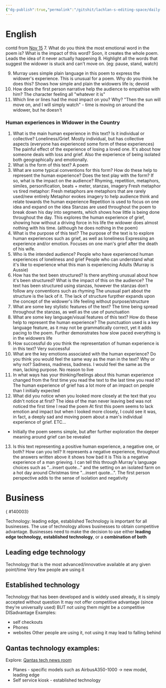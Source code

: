```yaml
---
{"dg-publish":true,"permalink":"/gitshit/lachlan-s-editing-space/daily-notes/nov-16-2023/"}
---
```


# English
contd from [Nov 15](Nov%2015,%202023#^ee6fa7)
7. What do you think the most emotional word in the poem is? What is the impact of this word?
Soon, it creates the whole poem. Leads the idea of it never actually happening
8. Highlight all the words that suggest the widower is stuck and can't move on. (eg: pause, stand, watch)

9. Murray uses simple plain language in this poem to express the widower's experience. This is unusual for a poem. Why do you think he does this?
Shows how simple and plain the widowers life is; devoid
10. How does the first person narrative help the audience to empathise with him?
The character feeling all "whatever it is"
11. Which line or lines had the most impact on you? Why?
"Then the sun will move on, and I will simply watch" - time is moving on around the widower, but he doesn't

### Human experiences in Widower in the Country
1. What is the main human experience in this text? Is it individual or collective?
Loneliness/Grief. Mostly individual, but has collective aspects (everyone has experienced some form of these experiences)
The painful effect of the experience of losing a loved one. It's about how someone deals with loss and grief. Also the experience of being isolated both geographically and emotionally.
2. What is the form of this text?
A poem
3. What are some typical conventions for this form? How do these help to represent the human experience? Does the text play with the form? If so, what is the impact on the audience?
Rhyming, repetition, metaphors, similes, personification, beats + meter, stanzas, imagery
Fresh metaphor vs tired metaphor: Fresh metaphors are metaphors that are rarely used/new entirely
Metaphor evokes imagery to help audience think and relate towards the human experience
Repetition is used to focus on one idea and expand on the idea
Stanzas are used throughout the poem to break down his day into segments, which shows how little is being done throughout the day. This explores the human experience of grief, showing how without a driving force in his life the widower does almost nothing with his time. (although he does nothing in the poem)
4. What is the purpose of this text?
The purpose of the text is to explore human experiences such as grief, as well as loneliness
Expressing an experience and/or emotion. Focuses on one man's grief after the death of his wife.
5. Who is the intended audience?
People who have experienced human experiences of loneliness and grief
People who can understand what it's like to experience what this man is experiencing
Adults (Murray is Aussie)
6. How has the text been structured? Is there anything unusual about how it's been structured? What is the impact of this on the audience?
The text has been structured using stanzas, however the stanzas don't follow any conventions such as rhyming
The unusual part about the structure is the lack of it.
The lack of structure furpther expands upon the concept of the widower's life feeling without purpose/structure
7. What are some key stylistic features of the text?
The time being spread throughout the stanzas, as well as the use of punctuation
8. What are some key language/visual features of this text? How do these help to represent the human experience?
The punctuation used is a key language feature, as it may not be grammatically correct, yet it adds pacing to the poem. Further demonstrates how slow paced everything is in the widowers life
9. How successful do you think the representation of human experience is in this text?
Very successful
10. What are the key emotions associated with the human experience? Do you think you would feel the same way as the man in the text? Why or why not?
Sadness, madness, badness. I would feel the same as the man, lacking purpose. No reason to live
11. In what ways has your thinking/feelings about this human experience changed from the first time you read the text to the last time you read it?
The human experience of grief has a lot more of an impact on people than I initially expected
12. What did you notice when you looked more closely at the text that you didn't notice at first?
The idea of the man never leaving bed was not noticed the first time I read the poem
At first this poem seems to lack emotion and impact but when I looked more closely, I could see it was, in fact, a deeply sad and moving poem about a man's individual experience of grief. ETC...
- Initially the poem seems simple, but after further exploration the deeper meaning around grief can be revealed
13. Is this text representing a positive human experience, a negative one, or both? How can you tell?
It represents a negative experience, throughout the answers written above it shows how bad it is
This is a negative experience of a man grieving. I can tell this through Murray's language choices such as "...insert quote..." and the setting on an isolated farm on a hot day around Christmas time "...insert quote...". The first person perspective adds to the sense of isolation and negativity

# Business
{ #140003}


Technology: leading edge, established
Technology is important for all businesses. The use of technology allows businesses to obtain competitive advantage. Businesses need to make the decision to use either **leading edge technology,** **established technology**, or a **combination of both**
## Leading edge technology
Technology that is the most advanced/innovative available at any given point/time
Very few people are using it
## Established technology
Technology that has been developed and is widely used already, it is simply accepted without question
It may not offer competitive advantage (since they're universally used) BUT not using them might be a competitive DISadvantage
Examples:
- self checkouts
- Phones
- websites
Other people are using it, not using it may lead to falling behind
## Qantas technology examples:
Explore: [Qantas tech news room](https://www.qantasnewsroom.com.au/topic/technology)
- Planes - specific models such as AirbusA350-1000 -> new model, leading edge
- Self service kiosk - established technology